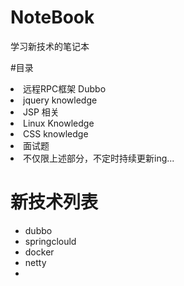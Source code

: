 # NoteBook
学习新技术的笔记本

#目录
<ui>
  <li>远程RPC框架 Dubbo</li>
  <li>jquery knowledge</li>
  <li>JSP 相关</li>
  <li> Linux Knowledge</li>
  <li>CSS knowledge</li>
</ui>

<ui>
  <li>  面试题</li>
  <li> 不仅限上述部分，不定时持续更新ing...</li>
</ui>


# 新技术列表

* dubbo
* springclould
* docker
* netty
* 
